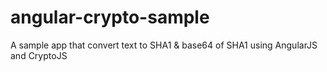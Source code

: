 angular-crypto-sample
=====================

A sample app that convert text to SHA1 &amp; base64 of SHA1 using AngularJS and CryptoJS
